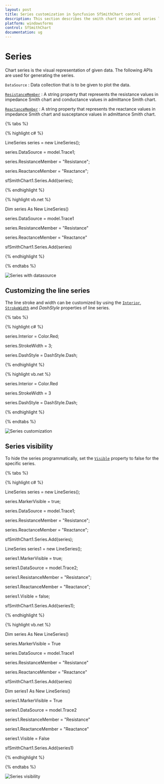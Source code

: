 ```yaml
---
layout: post
title: Series customization in Syncfusion SfSmithChart control
description: This section describes the smith chart series and series line styles, visibility customization options
platform: windowsforms
control: SfSmithChart
documentation: ug
---
```

# Series

Chart series is the visual representation of given data. The following APIs are used for generating the series.

`DataSource` : Data collection that is to be given to plot the data.

[`ResistanceMember`](https://help.syncfusion.com/cr/windowsforms/Syncfusion.WinForms.SmithChart.ChartSeries.html#Syncfusion_WinForms_SmithChart_ChartSeries_ResistanceMember) : A string property that represents the resistance values in impedance Smith chart and conductance values in admittance Smith chart.

[`ReactanceMember`](https://help.syncfusion.com/cr/windowsforms/Syncfusion.WinForms.SmithChart.ChartSeries.html#Syncfusion_WinForms_SmithChart_ChartSeries_ReactanceMember) : A string property that represents the reactance values in impedance Smith chart and susceptance values in admittance Smith chart.

{% tabs %}

{% highlight c# %}

LineSeries series = new LineSeries();

series.DataSource = model.Trace1;

series.ResistanceMember = "Resistance";

series.ReactanceMember = "Reactance";

sfSmithChart1.Series.Add(series);

{% endhighlight %}

{% highlight vb.net %}

Dim series As New LineSeries()

series.DataSource = model.Trace1

series.ResistanceMember = "Resistance"

series.ReactanceMember = "Reactance"

sfSmithChart1.Series.Add(series)

{% endhighlight %}

{% endtabs %}

![Series with datasource](Series_images/Series_img1.PNG)


## Customizing the line series

The line stroke and width can be customized by using the [`Interior`](https://help.syncfusion.com/cr/windowsforms/Syncfusion.WinForms.SmithChart.ChartSeries.html#Syncfusion_WinForms_SmithChart_ChartSeries_Interior), [`StrokeWidth`](https://help.syncfusion.com/cr/windowsforms/Syncfusion.WinForms.SmithChart.LineSeries.html#Syncfusion_WinForms_SmithChart_LineSeries_StrokeWidth) and *DashStyle* properties of line series.

{% tabs %}

{% highlight c# %}

series.Interior = Color.Red;

series.StrokeWidth = 3;

series.DashStyle = DashStyle.Dash;

{% endhighlight %}

{% highlight vb.net %}

series.Interior = Color.Red

series.StrokeWidth = 3

series.DashStyle = DashStyle.Dash;

{% endhighlight %}

{% endtabs %}

![Series customization](Series_images/Series_img2.PNG)


## Series visibility

To hide the series programmatically, set the [`Visible`](https://help.syncfusion.com/cr/windowsforms/Syncfusion.WinForms.SmithChart.ChartSeries.html#Syncfusion_WinForms_SmithChart_ChartSeries_Visible) property to false for the specific series.

{% tabs %}

{% highlight c# %}

LineSeries series = new LineSeries();          

series.MarkerVisible = true;            

series.DataSource = model.Trace1;

series.ResistanceMember = "Resistance";

series.ReactanceMember = "Reactance";

sfSmithChart1.Series.Add(series);

LineSeries series1 = new LineSeries();

series1.MarkerVisible = true;

series1.DataSource = model.Trace2;

series1.ResistanceMember = "Resistance";

series1.ReactanceMember = "Reactance";           

series1.Visible = false;

sfSmithChart1.Series.Add(series1);

{% endhighlight %}

{% highlight vb.net %}

Dim series As New LineSeries()

series.MarkerVisible = True

series.DataSource = model.Trace1

series.ResistanceMember = "Resistance"

series.ReactanceMember = "Reactance"

sfSmithChart1.Series.Add(series)

Dim series1 As New LineSeries()

series1.MarkerVisible = True

series1.DataSource = model.Trace2

series1.ResistanceMember = "Resistance"

series1.ReactanceMember = "Reactance"

series1.Visible = False

sfSmithChart1.Series.Add(series1)

{% endhighlight %}

{% endtabs %}

![Series visibility](Series_images/Series_img3.PNG)


